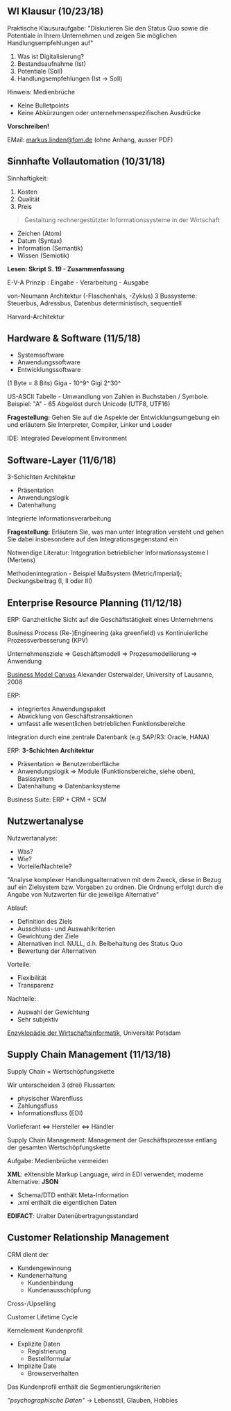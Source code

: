 
## WI Klausur (10/23/18)

Praktische Klausuraufgabe:
"Diskutieren Sie den Status Quo sowie die Potentiale in Ihrem Unternehmen und zeigen Sie möglichen Handlungsempfehlungen auf"

 1. Was ist Digitalisierung?
 2. Bestandsaufnahme (Ist)
 3. Potentiale (Soll)
 4. Handlungsempfehlungen (Ist -> Soll)

Hinweis: Medienbrüche

 - Keine Bulletpoints
 - Keine Abkürzungen oder unternehmensspezifischen Ausdrücke

**Vorschreiben!**

EMail: markus.linden@fom.de (ohne Anhang, ausser PDF)

## Sinnhafte Vollautomation (10/31/18)

Sinnhaftigkeit: 

 1. Kosten
 2. Qualität
 3. Preis

> Gestaltung rechnergestützter Informationssysteme in der Wirtschaft

 - Zeichen (Atom)
 - Datum (Syntax)
 - Information (Semantik)
 - Wissen (Semiotik)
 
 **Lesen: Skript S. 19 - Zusammenfassung**

E-V-A Prinzip : Eingabe - Verarbeitung - Ausgabe

von-Neumann Architektur (-Flaschenhals, -Zyklus)
3 Bussysteme: Steuerbus, Adressbus, Datenbus
deterministisch, sequentiell

Harvard-Architektur

## Hardware & Software (11/5/18)

 - Systemsoftware
 - Anwendungssoftware
 - Entwicklungssoftware
 
 (1 Byte = 8 Bits) Giga - 10^9^ Gigi 2^30^

US-ASCII Tabelle - Umwandlung von Zahlen in Buchstaben / Symbole. Beispiel: "A" - 65
Abgelöst durch Unicode (UTF8, UTF16)

**Fragestellung:** Gehen Sie auf die Aspekte der Entwicklungsumgebung ein und erläutern Sie Interpreter, Compiler, Linker und Loader

IDE: Integrated Development Environment

## Software-Layer (11/6/18)

3-Schichten Architektur
 - Präsentation
 - Anwendungslogik
 - Datenhaltung
 
Integrierte Informationsverarbeitung
 
**Fragestellung:** Erläutern Sie, was man unter Integration versteht und gehen Sie dabei insbesondere auf den Integrationsgegenstand ein

Notwendige Literatur: Intgegration betrieblicher Informationssysteme I (Mertens)

Methodenintegration - Beispiel Maßsystem (Metric/Imperial); Deckungsbeitrag (I, II oder III)


## Enterprise Resource Planning (11/12/18)

ERP: Ganzheitliche Sicht auf die Geschäftstätigkeit eines Unternehmens

Business Process (Re-)Engineering (aka greenfield) vs Kontinuierliche Prozessverbesserung (KPV)

Unternehmensziele => Geschäftsmodell => Prozessmodellierung => Anwendung

[Business Model Canvas](https://en.wikipedia.org/wiki/Business_Model_Canvas) 
Alexander Osterwalder,  University of Lausanne, 2008

ERP:
- integriertes Anwendungspaket
- Abwicklung von Geschäftstransaktionen
- umfasst alle wesentlichen betrieblichen Funktionsbereiche

Integration durch eine zentrale Datenbank (e.g SAP/R3: Oracle, HANA)

ERP: **3-Schichten Architektur**
- Präsentation => Benutzeroberfläche
- Anwendungslogik => Module (Funktionsbereiche, siehe oben), Basissystem
- Datenhaltung => Datenbanksysteme

Business Suite: ERP + CRM + SCM

## Nutzwertanalyse

Nutzwertanalyse:
- Was?
- Wie?
- Vorteile/Nachteile?

"Analyse komplexer Handlungsalternativen mit dem Zweck, diese in Bezug auf ein Zielsystem bzw. Vorgaben zu ordnen. Die Ordnung erfolgt durch die Angabe von Nutzwerten für die jeweilige Alternative"

Ablauf:
- Definition des Ziels
- Ausschluss- und Auswahlkriterien
- Gewichtung der Ziele
- Alternativen incl. NULL, d.h. Beibehaltung des Status Quo
- Bewertung der Alternativen

Vorteile:
- Flexibilität
- Transparenz

Nachteile:
- Auswahl der Gewichtung
- Sehr subjektiv

[Enzyklopädie der Wirtschaftsinformatik](http://www.enzyklopaedie-der-wirtschaftsinformatik.de/), Universität Potsdam 

## Supply Chain Management (11/13/18)

Supply Chain = Wertschöpfungskette

Wir unterscheiden 3 (drei) Flussarten:
- physischer Warenfluss
- Zahlungsfluss
- Informationsfluss (EDI)

Vorlieferant <=> Hersteller <=> Händler

Supply Chain Management: Management der Geschäftsprozesse entlang der gesamten Wertschöpfungskette

Aufgabe: Medienbrüche vermeiden 

**XML**: eXtensible Markup Language, wird in EDI verwendet; moderne Alternative: **JSON**
- Schema/DTD enthält Meta-Information
- .xml enthält die eigentlichen Daten

**EDIFACT**: Uralter Datenübertragungsstandard

## Customer Relationship Management

CRM dient der
- Kundengewinnung
- Kundenerhaltung
	- Kundenbindung
	- Kundenausschöpfung

Cross-/Upselling

Customer Lifetime Cycle

Kernelement Kundenprofil:
- Explizite Daten
	- Registrierung
	- Bestellformular
- Implizite Date
	- Browserverhalten

Das Kundenprofil enthält die Segmentierungskriterien

*"psychographische Daten"* -> Lebensstil, Glauben, Hobbies


<!--stackedit_data:
eyJoaXN0b3J5IjpbMTYwMDM5MTIzNiwtMzIxMDI2NzIzLDE4MD
QxNzA0MTIsLTEzNTg4NzkxOTYsMTM2MzYwMjg5NCwtOTQ5MTcx
ODI5LDEwNDc5ODg1MzcsLTg0NjQ3NTgxMSwyMDQ2MTQ3NzA2LD
E3OTcyMzE2MTFdfQ==
-->